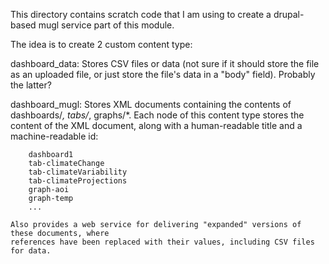This directory contains scratch code that I am using to create a drupal-based mugl service part
of this module.

The idea is to create 2 custom content type:

dashboard_data:
    Stores CSV files or data (not sure if it should store the file as an uploaded file,
    or just store the file's data in a "body" field).  Probably the latter?

dashboard_mugl:
    Stores XML documents containing the contents of dashboards/*, tabs/*, graphs/*.
    Each node of this content type stores the content of the XML document, along with a
    human-readable title and a machine-readable id:
    
        dashboard1
        tab-climateChange
        tab-climateVariability
        tab-climateProjections
        graph-aoi
        graph-temp
        ...
        
    Also provides a web service for delivering "expanded" versions of these documents, where
    references have been replaced with their values, including CSV files for data.
    
